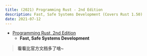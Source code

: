 ```yaml
---
title: (2021) Programming Rust - 2nd Edition
description: Fast, Safe Systems Development (Covers Rust 1.50)
date: 2021-07-12
---
```


* [Programming Rust, 2nd Edition](https://book.douban.com/subject/34973905/)
  - **Fast, Safe Systems Development**

> **看看比官方文档多了啥~**
